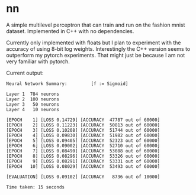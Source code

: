 # nn
A simple multilevel perceptron that can train and run on the fashion mnist dataset. Implemented in C++ with no dependencies.

Currently only implemented with floats but I plan to experiment with the accuracy of using 8-bit log weights. Interestingly the C++ version seems to outperform my pytorch experiments. That might just be because I am not very familiar with pytorch.

Current output:

```
Neural Network Summary:         [f := Sigmoid]

Layer 1  784 neurons
Layer 2  100 neurons
Layer 3   50 neurons
Layer 4   10 neurons

[EPOCH    1] [LOSS 0.14729] [ACCURACY  47787 out of 60000]
[EPOCH    2] [LOSS 0.11223] [ACCURACY  50813 out of 60000]
[EPOCH    3] [LOSS 0.10208] [ACCURACY  51744 out of 60000]
[EPOCH    4] [LOSS 0.09830] [ACCURACY  51982 out of 60000]
[EPOCH    5] [LOSS 0.09405] [ACCURACY  52323 out of 60000]
[EPOCH    6] [LOSS 0.09002] [ACCURACY  52710 out of 60000]
[EPOCH    7] [LOSS 0.08490] [ACCURACY  53088 out of 60000]
[EPOCH    8] [LOSS 0.08296] [ACCURACY  53326 out of 60000]
[EPOCH    9] [LOSS 0.08291] [ACCURACY  53331 out of 60000]
[EPOCH   10] [LOSS 0.08029] [ACCURACY  53493 out of 60000]

[EVALUATION] [LOSS 0.09102] [ACCURACY   8736 out of 10000]

Time taken: 15 seconds
```
